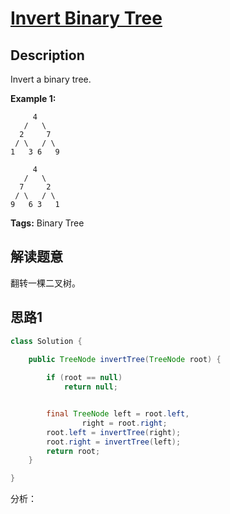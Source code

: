 # [Invert Binary Tree][title]

## Description

Invert a binary tree.

**Example 1:**

```
  	 4
   /   \
  2     7
 / \   / \
1   3 6   9

     4
   /   \
  7     2
 / \   / \
9   6 3   1
```

**Tags:** Binary Tree


## 解读题意
翻转一棵二叉树。

## 思路1 

```java
class Solution { 
  
    public TreeNode invertTree(TreeNode root) {

        if (root == null)
            return null;


        final TreeNode left = root.left,
                right = root.right;
        root.left = invertTree(right);
        root.right = invertTree(left);
        return root;
    }

}
```
分析：

[title]:https://leetcode.com/problems/invert-binary-tree/
